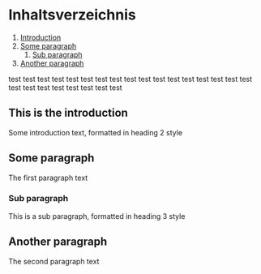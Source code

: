 # Inhaltsverzeichnis
1. [Introduction](#introduction)
2. [Some paragraph](#paragraph1)
    1. [Sub paragraph](#subparagraph1)
3. [Another paragraph](#paragraph2)






test
test
test
test
test
test
test
test
test
test
test
test
test
test
test
test
test
test
test
test
test
test
test
test
test













## This is the introduction <a name="introduction"></a>
Some introduction text, formatted in heading 2 style

## Some paragraph <a name="paragraph1"></a>
The first paragraph text

### Sub paragraph <a name="subparagraph1"></a>
This is a sub paragraph, formatted in heading 3 style

## Another paragraph <a name="paragraph2"></a>
The second paragraph text